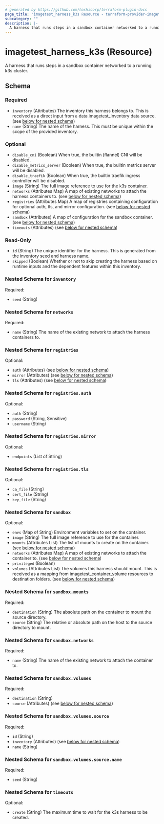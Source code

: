 ```yaml
---
# generated by https://github.com/hashicorp/terraform-plugin-docs
page_title: "imagetest_harness_k3s Resource - terraform-provider-imagetest"
subcategory: ""
description: |-
  A harness that runs steps in a sandbox container networked to a running k3s cluster.
---
```


# imagetest_harness_k3s (Resource)

A harness that runs steps in a sandbox container networked to a running k3s cluster.



<!-- schema generated by tfplugindocs -->
## Schema

### Required

- `inventory` (Attributes) The inventory this harness belongs to. This is received as a direct input from a data.imagetest_inventory data source. (see [below for nested schema](#nestedatt--inventory))
- `name` (String) The name of the harness. This must be unique within the scope of the provided inventory.

### Optional

- `disable_cni` (Boolean) When true, the builtin (flannel) CNI will be disabled.
- `disable_metrics_server` (Boolean) When true, the builtin metrics server will be disabled.
- `disable_traefik` (Boolean) When true, the builtin traefik ingress controller will be disabled.
- `image` (String) The full image reference to use for the k3s container.
- `networks` (Attributes Map) A map of existing networks to attach the harness containers to. (see [below for nested schema](#nestedatt--networks))
- `registries` (Attributes Map) A map of registries containing configuration for optional auth, tls, and mirror configuration. (see [below for nested schema](#nestedatt--registries))
- `sandbox` (Attributes) A map of configuration for the sandbox container. (see [below for nested schema](#nestedatt--sandbox))
- `timeouts` (Attributes) (see [below for nested schema](#nestedatt--timeouts))

### Read-Only

- `id` (String) The unique identifier for the harness. This is generated from the inventory seed and harness name.
- `skipped` (Boolean) Whether or not to skip creating the harness based on runtime inputs and the dependent features within this inventory.

<a id="nestedatt--inventory"></a>
### Nested Schema for `inventory`

Required:

- `seed` (String)


<a id="nestedatt--networks"></a>
### Nested Schema for `networks`

Required:

- `name` (String) The name of the existing network to attach the harness containers to.


<a id="nestedatt--registries"></a>
### Nested Schema for `registries`

Optional:

- `auth` (Attributes) (see [below for nested schema](#nestedatt--registries--auth))
- `mirror` (Attributes) (see [below for nested schema](#nestedatt--registries--mirror))
- `tls` (Attributes) (see [below for nested schema](#nestedatt--registries--tls))

<a id="nestedatt--registries--auth"></a>
### Nested Schema for `registries.auth`

Optional:

- `auth` (String)
- `password` (String, Sensitive)
- `username` (String)


<a id="nestedatt--registries--mirror"></a>
### Nested Schema for `registries.mirror`

Optional:

- `endpoints` (List of String)


<a id="nestedatt--registries--tls"></a>
### Nested Schema for `registries.tls`

Optional:

- `ca_file` (String)
- `cert_file` (String)
- `key_file` (String)



<a id="nestedatt--sandbox"></a>
### Nested Schema for `sandbox`

Optional:

- `envs` (Map of String) Environment variables to set on the container.
- `image` (String) The full image reference to use for the container.
- `mounts` (Attributes List) The list of mounts to create on the container. (see [below for nested schema](#nestedatt--sandbox--mounts))
- `networks` (Attributes Map) A map of existing networks to attach the container to. (see [below for nested schema](#nestedatt--sandbox--networks))
- `privileged` (Boolean)
- `volumes` (Attributes List) The volumes this harness should mount. This is received as a mapping from imagetest_container_volume resources to destination folders. (see [below for nested schema](#nestedatt--sandbox--volumes))

<a id="nestedatt--sandbox--mounts"></a>
### Nested Schema for `sandbox.mounts`

Required:

- `destination` (String) The absolute path on the container to mount the source directory.
- `source` (String) The relative or absolute path on the host to the source directory to mount.


<a id="nestedatt--sandbox--networks"></a>
### Nested Schema for `sandbox.networks`

Required:

- `name` (String) The name of the existing network to attach the container to.


<a id="nestedatt--sandbox--volumes"></a>
### Nested Schema for `sandbox.volumes`

Required:

- `destination` (String)
- `source` (Attributes) (see [below for nested schema](#nestedatt--sandbox--volumes--source))

<a id="nestedatt--sandbox--volumes--source"></a>
### Nested Schema for `sandbox.volumes.source`

Required:

- `id` (String)
- `inventory` (Attributes) (see [below for nested schema](#nestedatt--sandbox--volumes--source--inventory))
- `name` (String)

<a id="nestedatt--sandbox--volumes--source--inventory"></a>
### Nested Schema for `sandbox.volumes.source.name`

Required:

- `seed` (String)





<a id="nestedatt--timeouts"></a>
### Nested Schema for `timeouts`

Optional:

- `create` (String) The maximum time to wait for the k3s harness to be created.

